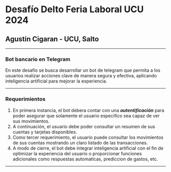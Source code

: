 # Desafío Delto Feria Laboral UCU 2024
## Agustin Cigaran - UCU, Salto
___
### Bot bancario en Telegram
En este desafio se busca desarrollar un bot de telegram que permita a los usuarios realizar acciones clave de manera segura y efectiva, aplicando inteligencia artificial para mejorar la experiencia.
___
### Requerimientos
1. En primera instancia, el bot debera contar con una ***autentificación*** para poder asegurar que solamente el usuario especifico sea capaz de ver sus movimientos.
2. A continuación, el usuario debe poder consultar un resumen de sus cuentas y tarjetas disponibles.
3. Como tercer requerimiento, el usuario puede consultar los movimientos de sus cuentas mostrando un claro listado de las transacciones.
4. A modo de cierre, el bot debe integrar inteligencia artificial con el fin de optimizar la experiencia del usuario o proporcionar funciones adicionales como respuestas automaticas, prediccion de gastos, etc.
___
